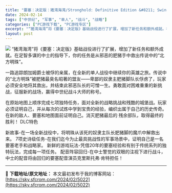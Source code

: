 ```yaml
---
title: "要塞：决定版：猪湾海湾/Stronghold: Definitive Edition &#8211; Swine&#8217;s Bay Campaign PC中文下载"
date: 2024-02-14
tags: ["中世纪", "军事", "单人", "战斗", "战略"]
categories: ["PC游戏下载", "PC游戏专区"]
excerpt: "“猪湾海湾”将《要塞：决定版》基础战役进行了扩展，增加了新任务和额外成就。在足智多谋的中士的指导下，你的任务是从邪恶的肥猪手中救出传说中的“北方明珠”。 一路追踪朗加姆爵士被俘的亲属，在全新的单人战役中继续你的英雄之旅。传说中的“北方明珠”被肥猪最臭名昭著的盟友——卑鄙的奴隶主肥猪脚队长俘虏了，玩家&hellip;"
layout: post
---
```


<img class="game_header_image_full aligncenter" src="https://cdn.akamai.steamstatic.com/steam/apps/2727990/header.jpg?t=1707836955" />
“猪湾海湾”将《要塞：决定版》基础战役进行了扩展，增加了新任务和额外成就。在足智多谋的中士的指导下，你的任务是从邪恶的肥猪手中救出传说中的“北方明珠”。

一路追踪朗加姆爵士被俘的亲属，在全新的单人战役中继续你的英雄之旅。传说中的“北方明珠”被肥猪最臭名昭著的盟友——卑鄙的奴隶主肥猪脚队长俘虏了，玩家必须安全地将其救出，并结束此邪恶队长的可憎一生。勇敢面对困难重重的新挑战，征服新的战场，赢得中世纪战斗大师的称号。

在原始地图上顺序完成七项独特任务，面对全新的战略挑战和残酷的城堡战。玩家必须证明自己，并从每次的试炼中学到宝贵的经验，编织出属于自己的历史传奇。在新的敌人、要塞和地图面前证明自己。消灭肥猪最后的 残余部队，取得最终的胜利！
DLC特色

新故事-在一场全新战役中，将明珠从该死的奴隶主队长肥猪脚的魔爪中解救出来。
7项史诗级任务-在我们迄今为止最具挑战性的军事场景中，证明自己是一名要塞老手和战略家。
新鲜的游戏玩法-凭借20年的要塞经验和有别于传统系列的独特玩法，完成每一项任务。
配音阵容回归-在中士警觉的双眼的注视下进行战斗，中士的配音将由回归的要塞配音演员克里斯托弗·肯特担任！

---
📖 **下载地址/原文地址：** 本文最初发布于我的博客网站：[https://sky.sfcrom.com/2024/02/5022](https://sky.sfcrom.com/2024/02/5022)
